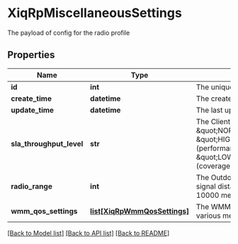 # XiqRpMiscellaneousSettings

The payload of config for the radio profile
## Properties
Name | Type | Description | Notes
------------ | ------------- | ------------- | -------------
**id** | **int** | The unique identifier | 
**create_time** | **datetime** | The create time | 
**update_time** | **datetime** | The last update time | 
**sla_throughput_level** | **str** | The Client SLA options -- \&quot;NORMAL_DENSITY\&quot;, \&quot;HIGH_DENSITY\&quot; (performance-oriented), or \&quot;LOW_DENSITY\&quot; (coverage-oriented) | [optional] 
**radio_range** | **int** | The Outdoor Deployment for signal distance from 300 to 10000 meters | [optional] 
**wmm_qos_settings** | [**list[XiqRpWmmQosSettings]**](XiqRpWmmQosSettings.md) | The WMM QoS settings for various media types | [optional] 

[[Back to Model list]](../README.md#documentation-for-models) [[Back to API list]](../README.md#documentation-for-api-endpoints) [[Back to README]](../README.md)


